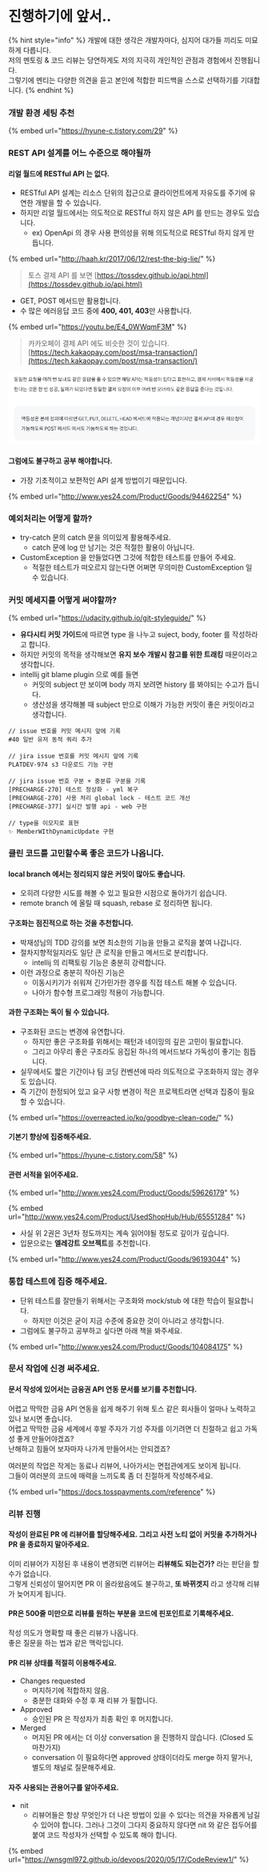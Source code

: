 # 진행하기에 앞서..

{% hint style="info" %}
개발에 대한 생각은 개발자마다, 심지어 대가들 끼리도 미묘하게 다릅니다. \
저의 멘토링 & 코드 리뷰는 당연하게도 저의 지극히 개인적인 관점과 경험에서 진행됩니다. \
그렇기에 멘티는 다양한 의견을 듣고 본인에 적합한 피드백을 스스로 선택하기를 기대합니다.
{% endhint %}



### 개발 환경 세팅 추천

{% embed url="https://hyune-c.tistory.com/29" %}



### REST API 설계를 어느 수준으로 해야될까

#### 리얼 월드에 RESTful API 는 없다.

* RESTful API 설계는 리소스 단위의 접근으로 클라이언트에게 자유도를 주기에 유연한 개발을 할 수 있습니다.
* 하지만 리얼 월드에서는 의도적으로 RESTful 하지 않은 API 를 만드는 경우도 있습니다.
  * ex) OpenApi 의 경우 사용 편의성을 위해 의도적으로 RESTful 하지 않게 만듭니다.

{% embed url="http://haah.kr/2017/06/12/rest-the-big-lie/" %}

> 토스 결제 API 를 보면 [https://tossdev.github.io/api.html](https://tossdev.github.io/api.html)

* GET, POST 메서드만 활용합니다.
* 수 많은 에러응답 코드 중에 **400, 401, 403**만 사용합니다.

{% embed url="https://youtu.be/E4_0WWqmF3M" %}

> 카카오페이 결제 API 에도 비슷한 것이 있습니다. [https://tech.kakaopay.com/post/msa-transaction/](https://tech.kakaopay.com/post/msa-transaction/)

![](<../.gitbook/assets/image (10) (2).png>)

#### 그럼에도 불구하고 공부 해야합니다.

* 가장 기초적이고 보편적인 API 설계 방법이기 때문입니다.

{% embed url="http://www.yes24.com/Product/Goods/94462254" %}



### 예외처리는 어떻게 할까?

* try-catch 문의 catch 문을 의미있게 활용해주세요.
  * catch 문에 log 만 남기는 것은 적절한 활용이 아닙니다.
* CustomException 을 만들었다면 그것에 적합한 테스트를 만들어 주세요.
  * 적절한 테스트가 떠오르지 않는다면 어쩌면 무의미한 CustomException 일 수 있습니다.



### 커밋 메세지를 어떻게 써야할까?

{% embed url="https://udacity.github.io/git-styleguide/" %}

* **유다시티 커밋 가이드**에 따르면 type 을 나누고 suject, body, footer 를 작성하라고 합니다.
* 하지만 커밋의 목적을 생각해보면 **유지 보수 개발시 참고를 위한 트래킹** 때문이라고 생각합니다.
* intellij git blame plugin 으로 예를 들면
  * 커밋의 subject 만 보이며 body 까지 보려면 history 를 봐야되는 수고가 듭니다.
  * 생산성을 생각해볼 때 subject 만으로 이해가 가능한 커밋이 좋은 커밋이라고 생각합니다.

```
// issue 번호를 커밋 메시지 앞에 기록
#40 일반 유저 동적 쿼리 추가 

// jira issue 번호를 커밋 메시지 앞에 기록
PLATDEV-974 s3 다운로드 기능 구현 

// jira issue 번호 구분 + 중분류 구분을 기록
[PRECHARGE-270] 테스트 정상화 - yml 복구
[PRECHARGE-270] 사용 처리 global lock - 테스트 코드 개선
[PRECHARGE-377] 실시간 발행 api - web 구현

// type을 이모지로 표현
✨ MemberWIthDynamicUpdate 구현
```



### 클린 코드를 고민할수록 좋은 코드가 나옵니다.

#### local branch 에서는 정리되지 않은 커밋이 많아도 좋습니다.

* 오히려 다양한 시도를 해볼 수 있고 필요한 시점으로 돌아가기 쉽습니다.
* remote branch 에 올릴 때 squash, rebase 로 정리하면 됩니다.

#### 구조화는 점진적으로 하는 것을 추천합니다.

* 박재성님의 TDD 강의를 보면 최소한의 기능을 만들고 로직을 붙여 나갑니다.
* 절차지향적일지라도 일단 큰 로직을 만들고 메서드로 분리합니다.
  * intellij 의 리팩토링 기능은 충분히 강력합니다.
* 이런 과정으로 충분히 작아진 기능은
  * 이동시키기가 쉬워져 긴가민가한 경우를 직접 테스트 해볼 수 있습니다.
  * 나아가 함수형 프로그래밍 적용이 가능합니다.

#### 과한 구조화는 독이 될 수 있습니다.

* 구조화된 코드는 변경에 유연합니다.
  * 하지만 좋은 구조화를 위해서는 패턴과 네이밍의 깊은 고민이 필요합니다.
  * 그리고 아무리 좋은 구조라도 응집된 하나의 메서드보다 가독성이 좋기는 힘듭니다.
* 실무에서도 짧은 기간이나 팀 코딩 컨벤션에 따라 의도적으로 구조화하지 않는 경우도 있습니다.
* 즉 기간이 한정되어 있고 요구 사항 변경이 적은 프로젝트라면 선택과 집중이 필요할 수 있습니다.

{% embed url="https://overreacted.io/ko/goodbye-clean-code/" %}

#### 기본기 향상에 집중해주세요.

{% embed url="https://hyune-c.tistory.com/58" %}

#### 관련 서적을 읽어주세요.

{% embed url="http://www.yes24.com/Product/Goods/59626179" %}

{% embed url="http://www.yes24.com/Product/UsedShopHub/Hub/65551284" %}

* 사실 위 2권은 3년차 정도까지는 계속 읽어야될 정도로 깊이가 깊습니다.
* 입문으로는 **엘레강트 오브젝트**를 추천합니다.

{% embed url="http://www.yes24.com/Product/Goods/96193044" %}



### 통합 테스트에 집중 해주세요.

* 단위 테스트를 잘만들기 위해서는 구조화와 mock/stub 에 대한 학습이 필요합니다.
  * 하지만 이것은 굳이 지금 수준에 중요한 것이 아니라고 생각합니다.
* 그럼에도 불구하고 공부하고 싶다면 아래 책을 봐주세요.

{% embed url="http://www.yes24.com/Product/Goods/104084175" %}



### 문서 작업에 신경 써주세요.

#### 문서 작성에 있어서는 금융권 API 연동 문서를 보기를 추천합니다.&#x20;

어렵고 딱딱한 금융 API 연동을 쉽게 해주기 위해 토스 같은 회사들이 얼마나 노력하고 있나 보시면 좋습니다.\
어렵고 딱딱한 금융 세계에서 후발 주자가 기성 주자를 이기려면 더 친절하고 쉽고 가독성 좋게 만들어야겠죠? \
난해하고 힘들어 보자마자 나가게 만들어서는 안되겠죠?

여러분의 작업은 작게는 동료나 리뷰어, 나아가서는 면접관에게도 보이게 됩니다. \
그들이 여러분의 코드에 매력을 느끼도록 좀 더 친절하게 작성해주세요.

{% embed url="https://docs.tosspayments.com/reference" %}



### 리뷰 진행

#### 작성이 완료된 PR 에 리뷰어를 할당해주세요. 그리고 사전 노티 없이 커밋을 추가하거나 PR 을 종료하지 말아주세요.

이미 리뷰어가 지정된 후 내용이 변경되면 리뷰어는 **리뷰해도 되는건가?** 라는 판단을 할 수가 없습니다.\
그렇게 신뢰성이 떨어지면 PR 이 올라왔음에도 불구하고, **또 바뀌겟지** 라고 생각해 리뷰가 늦어지게 됩니다.

#### PR은 500줄 미만으로 리뷰를 원하는 부분을 코드에 핀포인트로 기록해주세요.

작성 의도가 명확할 때 좋은 리뷰가 나옵니다. \
좋은 질문을 하는 법과 같은 맥락입니다.

#### PR 리뷰 상태를 적절히 이용해주세요.

* Changes requested
  * 머지하기에 적합하지 않음.
  * 충분한 대화와 수정 후 재 리뷰 가 필합니다.
* Approved
  * 승인된 PR 은 작성자가 최종 확인 후 머지합니다.
* Merged
  * 머지된 PR 에서는 더 이상 conversation 을 진행하지 않습니다. (Closed 도 마찬가지)
  * conversation 이 필요하다면 approved 상태이더라도 merge 하지 말거나, 별도의 채널로 질문해주세요.

#### 자주 사용되는 관용어구를 알아주세요.

* nit&#x20;
  * 리뷰어들은 항상 무엇인가 더 나은 방법이 있을 수 있다는 의견을 자유롭게 남길 수 있어야 합니다. 그러나 그것이 그다지 중요하지 않다면 nit 와 같은 접두어를 붙여 코드 작성자가 선택할 수 있도록 해야 합니다.

{% embed url="https://wnsgml972.github.io/devops/2020/05/17/CodeReview1/" %}

